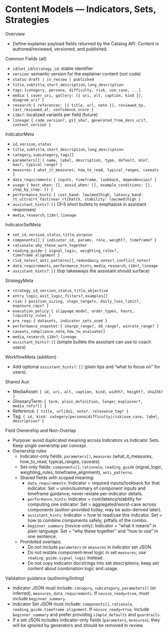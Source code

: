 # Content Models — Indicators, Sets, Strategies

Overview
- Define explainer payload fields returned by the Catalog API. Content is authored/reviewed, versioned, and published.

Common Fields (all)
- `id`/`set_id`/`strategy_id`: stable identifier
- `version`: semantic version for the explainer content (not code)
- `status`: `draft | in_review | published`
- `title`, `subtitle`, `short_description`, `long_description`
- `tags`: `[category, persona, difficulty, risk, use_case, ...]`
- `media`: `{ cover_uri, gallery: [{ uri, alt, caption, kind }], diagram_uri? }`
- `research`: `{ references: [{ title, url, note }], reviewed_by, last_reviewed_at, confidence_score }`
- `i18n?`: localized variants per field (future)
- `lineage`: `{ code_version?, git_sha?, generated_from_docs_uri?, content_version }`

IndicatorMeta
- `id`, `version`, `status`
- `title`, `subtitle`, `short_description`, `long_description`
- `category`, `subcategory`, `tags[]`
- `parameters[]`: `{ name, label, description, type, default, min?, max?, typical_range? }`
- `measures`: `{ what_it_measures, how_to_read, typical_ranges, caveats }`
- `data_requirements`: `{ inputs, timeframe, lookback, dependencies? }`
- `usage`: `{ best_when: [], avoid_when: [], example_conditions: [], step_by_step: [] }`
- `performance_hints`: `{ cost_band: low|med|high, latency_band: rt_ultra|rt_fast|near_rt|batch, stability: low|med|high }`
- `assistant_hints?`: `[]` (3–5 short bullets to emphasize in assistant responses)
- `media`, `research`, `i18n?`, `lineage`

IndicatorSetMeta
- `set_id`, `version`, `status`, `title`, `purpose`
- `components[]`: `{ indicator_id, params, role, weight?, timeframe? }`
- `rationale`: `why_these_work_together`
- `reading_guide`: `{ signal_logic, weighting_rules?, timeframe_alignment }`
- `risk_notes?`, `anti_patterns[]`, `redundancy_notes?`, `conflict_notes?`
- `data_requirements`, `performance_hints`, `media`, `research`, `i18n?`, `lineage`
- `assistant_hints?`: `[]` (top takeaways the assistant should surface)

StrategyMeta
- `strategy_id`, `version`, `status`, `title`, `objective`
- `entry_logic`, `exit_logic`, `filters?`, `examples[]`
- `risk`: `{ position_sizing, stops_targets, daily_loss_limit?, exposure_caps? }`
- `execution_policy`: `{ slippage_model, order_types, hours, liquidity_rules }`
- `pre_reqs`: `{ datasets, indicator_sets_used }`
- `performance_snapshot`: `{ sharpe_range?, dd_range?, winrate_range? }`
- `caveats`, `compliance_note`, `how_to_evaluate[]`
- `media`, `research`, `i18n?`, `lineage`
- `assistant_hints?`: `[]` (simple bullets the assistant can use to coach users)

WorkflowMeta (addition)
- Add optional `assistant_hints?`: `[]` (plain tips and “what to focus on” for users).

Shared Aux
- MediaAsset: `{ id, uri, alt, caption, kind, width?, height?, sha256? }`
- GlossaryTerm: `{ term, plain_definition, longer_explainer?, media_refs?[] }`
- Reference: `{ title, url|doi, note?, relevance_tag? }`
- Tag: `{ id, kind: category|persona|difficulty|risk|use_case, label, description? }`

Field Ownership and Non-Overlap
- Purpose: avoid duplicated meaning across Indicators vs Indicator Sets. Keep single ownership per concept.
- Ownership rules
  - Indicator-only fields: `parameters[]`, `measures` (what_it_measures, how_to_read, typical_ranges, caveats).
  - Set-only fields: `components[]`, `rationale`, `reading_guide` (signal_logic, weighting_rules, timeframe_alignment), `anti_patterns`.
  - Shared fields with scoped meaning:
    - `data_requirements`: Indicator = required inputs/lookback for that indicator. Set = union/summary of component inputs and timeframe guidance; never restate per-indicator details.
    - `performance_hints`: Indicator = cost/latency/stability for computing one indicator. Set = aggregated/worst-case across components (author-provided today; may be auto-derived later).
    - `assistant_hints`: Indicator = how to read/use this indicator. Set = how to combine components safely; pitfalls of the combo.
    - `beginner_summary` (novice-only): Indicator = “what it means” in plain language. Set = “why these together” and “how to use” in one sentence.
  - Prohibited overlaps:
    - Do not include `parameters` or `measures` in indicator set JSON.
    - Do not restate component-level logic in set `measures`; use `reading_guide.signal_logic` instead.
    - Do not copy indicator docstrings into set descriptions; keep set content about combination logic and usage.

Validation guidance (authoring/linting)
- Indicator JSON must include: `category`, `subcategory`, `parameters[]` (or inferred), `measures`, `data_requirements`. If `novice_ready=true`, must include `beginner_summary`.
- Indicator Set JSON must include: `components[]`, `rationale`, `reading_guide.timeframe_alignment`. If `novice_ready=true`, include `beginner_summary` and prefer providing `simple_defaults` and `guardrails`.
- If a set JSON includes indicator-only fields (`parameters`, `measures`), they will be ignored by generators and should be removed in review.
